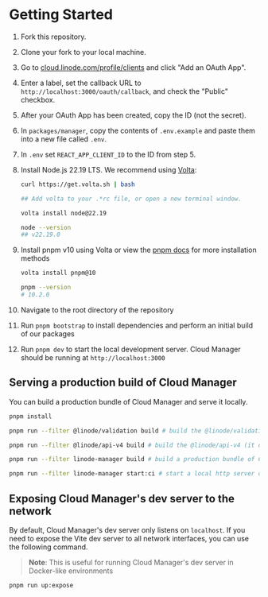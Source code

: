 # Getting Started

1. Fork this repository.
2. Clone your fork to your local machine.
3. Go to [cloud.linode.com/profile/clients](https://cloud.linode.com/profile/clients) and click "Add an OAuth App".
4. Enter a label, set the callback URL to `http://localhost:3000/oauth/callback`, and check the "Public" checkbox.
5. After your OAuth App has been created, copy the ID (not the secret).
6. In `packages/manager`, copy the contents of `.env.example` and paste them into a new file called `.env`.
7. In `.env` set `REACT_APP_CLIENT_ID` to the ID from step 5.
8. Install Node.js 22.19 LTS. We recommend using [Volta](https://volta.sh/):

   ```bash
   curl https://get.volta.sh | bash

   ## Add volta to your .*rc file, or open a new terminal window.

   volta install node@22.19

   node --version
   ## v22.19.0
   ```

9. Install pnpm v10 using Volta or view the [pnpm docs](https://pnpm.io/installation) for more installation methods

   ```bash
   volta install pnpm@10

   pnpm --version
   # 10.2.0
   ```

10. Navigate to the root directory of the repository
11. Run `pnpm bootstrap` to install dependencies and perform an initial build of our packages
12. Run `pnpm dev` to start the local development server. Cloud Manager should be running at `http://localhost:3000`

## Serving a production build of Cloud Manager

You can build a production bundle of Cloud Manager and serve it locally.

```bash
pnpm install

pnpm run --filter @linode/validation build # build the @linode/validation package

pnpm run --filter @linode/api-v4 build # build the @linode/api-v4 (it depends on @linode/validation)

pnpm run --filter linode-manager build # build a production bundle of Cloud Manager

pnpm run --filter linode-manager start:ci # start a local http server on http://localhost:3000/
```

## Exposing Cloud Manager's dev server to the network

By default, Cloud Manager's dev server only listens on `localhost`. If you need to
expose the Vite dev server to all network interfaces, you can use the following command.

> **Note**: This is useful for running Cloud Manager's dev server in Docker-like environments

```bash
pnpm run up:expose
```
